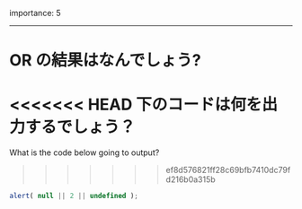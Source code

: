 importance: 5

---

# OR の結果はなんでしょう?

<<<<<<< HEAD
下のコードは何を出力するでしょう？
=======
What is the code below going to output?
>>>>>>> ef8d576821ff28c69bfb7410dc79fd216b0a315b

```js
alert( null || 2 || undefined );
```
